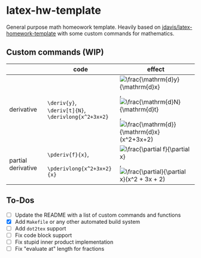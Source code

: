 # latex-hw-template

General purpose math homeowork template. Heavily based on [jdavis/latex-homework-template](https://github.com/jdavis/latex-homework-template) with some custom commands for mathematics.

## Custom commands (WIP)

|     | code | effect |
| --- | --- | --- |
| derivative | `\deriv{y}`, <br> `\deriv[t]{N}`, <br>`\derivlong{x^2+3x+2}` | ![\frac{\mathrm{d}y}{\mathrm{d}x}](https://render.githubusercontent.com/render/math?math=%5Cfrac%7B%5Cmathrm%7Bd%7Dy%7D%7B%5Cmathrm%7Bd%7Dx%7D),<br>![\frac{\mathrm{d}N}{\mathrm{d}t}](https://render.githubusercontent.com/render/math?math=%5Cfrac%7B%5Cmathrm%7Bd%7DN%7D%7B%5Cmathrm%7Bd%7Dt%7D),<br>![\frac{\mathrm{d}}{\mathrm{d}x}(x^2+3x+2)](https://render.githubusercontent.com/render/math?math=%5Cfrac%7B%5Cmathrm%7Bd%7D%7D%7B%5Cmathrm%7Bd%7Dx%7D(x%5E2%2B3x%2B2)) |
| partial derivative | `\pderiv{f}{x}`, <br><br>`\pderivlong{x^2+3x+2}{x}`| ![\frac{\partial f}{\partial x}](https://render.githubusercontent.com/render/math?math=%5Cfrac%7B%5Cpartial%20f%7D%7B%5Cpartial%20x%7D), <br>![\frac{\partial}{\partial x}(x^2 + 3x + 2)](https://render.githubusercontent.com/render/math?math=%5Cfrac%7B%5Cpartial%7D%7B%5Cpartial%20x%7D(x%5E2%20%2B%203x%20%2B%202))|

## To-Dos

- [ ] Update the README with a list of custom commands and functions
- [x] Add `Makefile` or any other automated build system
- [ ] Add `dot2tex` support
- [ ] Fix code block support
- [ ] Fix stupid inner product implementation
- [ ] Fix "evaluate at" length for fractions
